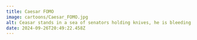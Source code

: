 ```yaml
---
title: Caesar FOMO
image: cartoons/Caesar_FOMO.jpg
alt: Ceasar stands in a sea of senators holding knives, he is bleeding from a dozen wounds and more sentators reach out to stab him more. Caesar asks "Wait - have you guys been hanging out without me?"
date: 2024-09-26T20:49:22.458Z
---
```

